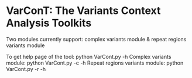 # VarConT: The Variants Context Analysis Toolkits
Two modules currently support: complex variants module & repeat regions variants module

To get help page of the tool: python VarCont.py -h
Complex variants module: python VarCont.py -c -h
Repeat regions variants module: python VarCont.py -r -h
